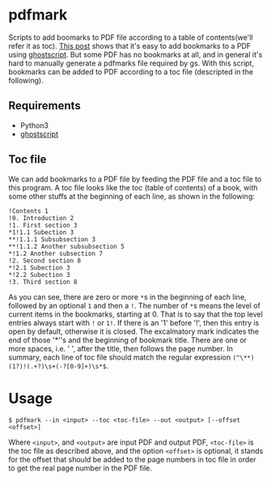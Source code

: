# pdfmark
Scripts to add boomarks to PDF file according to a table of contents(we'll refer it as toc).
[This post][1] shows that it's easy to add bookmarks to a PDF using [ghostscript][2].
But some PDF has no bookmarks at all, and in general it's hard to manually generate a pdfmarks
file required by gs. With this script, bookmarks can be added to PDF according to a toc file
(descripted in the following).

## Requirements
* Python3
* [ghostscript][2]

## Toc file
We can add bookmarks to a PDF file by feeding the PDF file and
a toc file to this program. A toc file looks like the toc (table of contents) of a book, with
some other stuffs at the beginning of each line, as shown in the following:
```
!Contents 1
!0. Introduction 2
!1. First section 3
*1!1.1 Subection 3
**!1.1.1 Subsubsection 3
**!1.1.2 Another subsubsection 5
*!1.2 Another subsection 7
!2. Second section 8
*!2.1 Subection 3
*!2.2 Subection 3
!3. Third section 8
```
As you can see, there are zero or more `*`s in the beginning of each line, followed
by an optional `1` and then a `!`. The number of `*`s
means the level of current items in the bookmarks, starting at 0.
That is to say that the top level entries always start with `!` or `1!`.
If there is an '1' before '!', then this entry is open by default,
otherwise it is closed. The excalmatory mark indicates the end of those '\*''s and
the beginning of bookmark title. There are one or more spaces, i.e. ' ', after the title,
then follows the page number. In summary, each line of toc
file should match the regular expression `(^\**)(1?)!(.+?)\s+(-?[0-9]+)\s*$`.
# Usage
```
$ pdfmark --in <input> --toc <toc-file> --out <output> [--offset <offset>]
```
Where `<input>`, and `<output>` are input PDF and output PDF, `<toc-file>`
is the toc file as described above, and the option `<offset>` is optional, it
stands for the offset that should be added to the page numbers in toc file in order
to get the real page number in the PDF file.

[1]: http://blog.tremily.us/posts/PDF_bookmarks_with_Ghostscript/
[2]: http://ghostscript.com/
